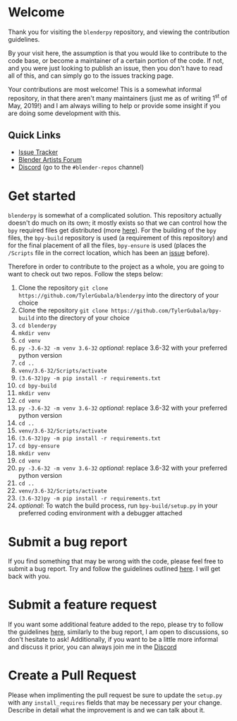 # Welcome
Thank you for visiting the `blenderpy` repository, and viewing the contribution guidelines.

By your visit here, the assumption is that you would like to contribute to the code base, or become a maintainer of a certain portion of the code. If not, and you were just looking to publish an issue, then you don't have to read all of this, and can simply go to the issues tracking page.

Your contributions are most welcome! This is a somewhat informal repository, in that there aren't many maintainers (just me as of writing 1<sup>st</sup> of May, 2019!) and I am always willing to help or provide some insight if you are doing some development with this.
## Quick Links
 - [Issue Tracker](https://github.com/TylerGubala/blenderpy/issues)
 - [Blender Artists Forum](https://blenderartists.org/t/pip-installable-bpy-module/1116741)
 - [Discord](https://discord.gg/d5qqhzK) (go to the `#blender-repos` channel)
# Get started
`blenderpy` is somewhat of a complicated solution. This repository actually doesn't do much on its own; it mostly exists so that we can control how the `bpy` required files get distributed (more [here](https://github.com/TylerGubala/blenderpy/issues/13)). For the building of the `bpy` files, the `bpy-build` repository is used (a requirement of this repository) and for the final placement of all the files, `bpy-ensure` is used (places the `/Scripts` file in the correct location, which has been an [issue](https://github.com/TylerGubala/blenderpy/issues/13) before).

Therefore in order to contribute to the project as a whole, you are going to want to check out two repos. Follow the steps below:
 1. Clone the repository `git clone https://github.com/TylerGubala/blenderpy` into the directory of your choice
 2. Clone the repository `git clone https://github.com/TylerGubala/bpy-build` into the directory of your choice
 3. `cd blenderpy`
 4. `mkdir venv`
 5. `cd venv`
 6. `py -3.6-32 -m venv 3.6-32` _optional_: replace 3.6-32 with your preferred python version
 7. `cd ..`
 8. `venv/3.6-32/Scripts/activate`
 9. `(3.6-32)py -m pip install -r requirements.txt`
10. `cd bpy-build`
11. `mkdir venv`
12. `cd venv`
13. `py -3.6-32 -m venv 3.6-32` _optional_: replace 3.6-32 with your preferred python version
14. `cd ..`
15. `venv/3.6-32/Scripts/activate`
16. `(3.6-32)py -m pip install -r requirements.txt`
17. `cd bpy-ensure`
18. `mkdir venv`
19. `cd venv`
20. `py -3.6-32 -m venv 3.6-32` _optional_: replace 3.6-32 with your preferred python version
21. `cd ..`
22. `venv/3.6-32/Scripts/activate`
23. `(3.6-32)py -m pip install -r requirements.txt`
24. _optional_: To watch the build process, run `bpy-build/setup.py` in your preferred coding environment with a debugger attached

# Submit a bug report

If you find something that may be wrong with the code, please feel free to submit a bug report. Try and follow the guidelines outlined [here](https://github.com/TylerGubala/blenderpy/blob/master/.github/ISSUE_TEMPLATE/bug_report.md). I will get back with you.

# Submit a feature request

If you want some additional feature added to the repo, please try to follow the guidelines [here](https://github.com/TylerGubala/blenderpy/blob/master/.github/ISSUE_TEMPLATE/feature_request.md), similarly to the bug report, I am open to discussions, so don't hesitate to ask! Additionally, if you want to be a little more informal and discuss it prior, you can always join me in the [Discord](https://discord.gg/d5qqhzK)

# Create a Pull Request

Please when implimenting the pull request be sure to update the `setup.py` with any `install_requires` fields that may be necessary per your change. Describe in detail what the improvement is and we can talk about it.

